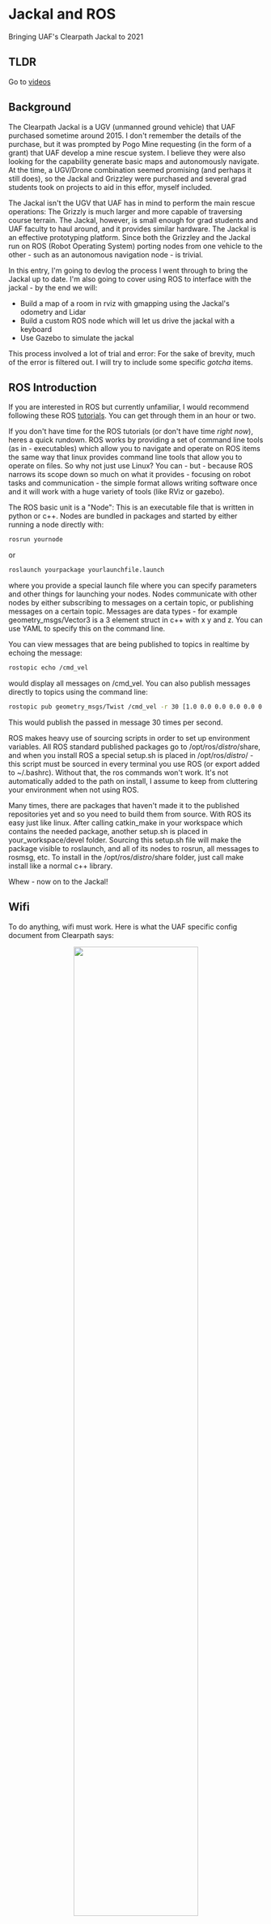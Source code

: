 <link rel="stylesheet" href="jackel_and_ros.css" type="text/css" media="all" href="URL" />

# Jackal and ROS

Bringing UAF's Clearpath Jackal to 2021

## TLDR

Go to [videos](#videos)

## Background

The Clearpath Jackal is a UGV (unmanned ground vehicle) that UAF purchased sometime around 2015. I don't remember the details of the purchase, but it was prompted by Pogo Mine requesting (in the form of a grant) that UAF develop a mine rescue system. I believe they were also looking for the capability generate basic maps and autonomously navigate. At the time, a UGV/Drone combination seemed promising (and perhaps it still does), so the Jackal and Grizzley were purchased and several grad students took on projects to aid in this effor, myself included.

The Jackal isn't the UGV that UAF has in mind to perform the main rescue operations: The Grizzly is much larger and more capable of traversing course terrain. The Jackal, however, is small enough for grad students and UAF faculty to haul around, and it provides similar hardware. The Jackal is an effective prototyping platform. Since both the Grizzley and the Jackal run on ROS (Robot Operating System) porting nodes from one vehicle to the other - such as an autonomous navigation node - is trivial.

In this entry, I'm going to devlog the process I went through to bring the Jackal up to date. I'm also going to cover using ROS to interface with the jackal - by the end we will:
- Build a map of a room in rviz with gmapping using the Jackal's odometry and Lidar
- Build a custom ROS node which will let us drive the jackal with a keyboard
- Use Gazebo to simulate the jackal

This process involved a lot of trial and error: For the sake of brevity, much of the error is filtered out. I will try to include some specific *gotcha* items.

## ROS Introduction

If you are interested in ROS but currently unfamiliar, I would recommend following these ROS [tutorials](http://wiki.ros.org/ROS/Tutorials). You can get through them in an hour or two.

If you don't have time for the ROS tutorials (or don't have time *right now*), heres a quick rundown. ROS works by providing a set of command line tools (as in - executables) which allow you to navigate and operate on ROS items the same way that linux provides command line tools that allow you to operate on files. So why not just use Linux? You can - but - because ROS narrows its scope down so much on what it provides - focusing on robot tasks and communication - the simple format allows writing software once and it will work with a huge variety of tools (like RViz or gazebo).

The ROS basic unit is a "Node": This is an executable file that is written in python or c++. Nodes are bundled in packages and started by either running a node directly with:
```bash
rosrun yournode
```
or
```bash
roslaunch yourpackage yourlaunchfile.launch
```
where you provide a special launch file where you can specify parameters and other things for launching your nodes. Nodes communicate with other nodes by either subscribing to messages on a certain topic, or publishing messages on a certain topic. Messages are data types - for example geometry_msgs/Vector3 is a 3 element struct in c++ with x y and z. You can use YAML to specify this on the command line.

You can view messages that are being published to topics in realtime by echoing the message:
```bash
rostopic echo /cmd_vel
```
would display all messages on /cmd_vel. You can also publish messages directly to topics using the command line:
```bash
rostopic pub geometry_msgs/Twist /cmd_vel -r 30 [1.0 0.0 0.0 0.0 0.0 0.0]
```
This would publish the passed in message 30 times per second.

ROS makes heavy use of sourcing scripts in order to set up environment variables. All ROS standard published packages go to /opt/ros/*distro*/share, and when you install ROS a special setup.sh is placed in /opt/ros/*distro*/ - this script must be sourced in every terminal you use ROS (or export added to ~/.bashrc). Without that, the ros commands won't work. It's not automatically added to the path on install, I assume to keep from cluttering your environment when not using ROS.

Many times, there are packages that haven't made it to the published repositories yet and so you need to build them from source. With ROS its easy just like linux. After calling catkin_make in your workspace which contains the needed package, another setup.sh is placed in your_workspace/devel folder. Sourcing this setup.sh file will make the package visible to roslaunch, and all of its nodes to rosrun, all messages to rosmsg, etc. To install in the /opt/ros/*distro*/share folder, just call make install like a normal c++ library.

Whew - now on to the Jackal!

## Wifi

To do anything, wifi must work. Here is what the UAF specific config document from Clearpath says:

<p align="center">
<img src="Pictures/screen1.png" width=70%/>
</p>

Unfortunately, non of this was correct accept the username and password for the router login - which by the way - is username: admin and password: clearpath (that threw me off for a bit). The base station was missing the battery - it is powered from a 24V molex connector that goes to an ethernet cable to provide PoE.

<p align="center">
<img src="Pictures/base_station.jpg" width=40%/>
</p>

The wifi router is the little "bullet" unit. I got it fired up by using the jackal battery. At some point in time a student uploaded OpenWRT firmware, and so all Clearpath settings were gone. After messing with the settings for a little bit on WRT, I decided to abandon the base station - its not required. The Jackal has the same wifi router - Ubiquiti Bullet M2. It is also powered by PoE cable, which works fine when the Jackal is on. It has a monster dipole antenna on it like the base station as well.

The router was broadcasting "Clearpath Base Station" SSID, but trying to connect would always fail (I tried every option on Mac/Linux/Windows). In order to reconfigure the router, I needed to connect via LAN port. Since it is PoE, I opened up the jackal and connected after the PoE was applied. You can see in the image where the power comes from - luckily I had a little ethernet female to female bullet.

<p align="center">
<img src="Pictures/jackal_wifi.jpg" width=70%/>
</p>

Once connected, I configured my computer to the same subnet. By ping I realized the IP was *192.168.1.10* and logged in. I switched the wireless mode from Wireless AP to Access Point, and moved it from Bridge mode to Router mode for it's LAN port. Setting it as Wireless AP instead of Bridge allowed me to change security from WEP to WPA2, which I thought would fix the login problem.

With all the new settings, it still would not allow logins from any device. I changed channel spacing (with certain channel widths the SSID will actually dissappear for most devices) and frequency assignment, and plethora of other settings and nothing would work. I downloaded the latest firmware, which since the device was end-dated wasn't *that* much newer, and installed. Still no luck. I could, however, switch to "Station" mode and connect to my home wifi if I set the spacing to 40 MHz and the frequency to auto.

Through forum crawling, I finally found the magic setting. It was a Ubiquiti special thing called "AirMax". Basically - it appends special packet headers which other Ubiquiti devices use to provide a bandwidth optimized wireless network. Of course the setting completely dissappears if you are in "Station" mode - so while I recognized that it must be that, I could not find how to turn it off. After going down the rabbits hole trying to mess with values that are loaded from a backup config file, I finally figured out the setting becomes visible once you put the router back in Wireless AP mode. So, put in wireless AP, turned off AirMax, voila - could now connect to the Jackal's access point.

With all of that, I put it back in bridged station mode and gave it a static IP address, along with the Jackal NIC it connects to. I then configured my home router to not hand out those IPs. The AP is necessary, eventually, but for now I need internet on the Jackal. I settled with the Jackal IP set to 192.168.1.11/24.

## ROS Indigo and Virtual Machine

With Wifi working, I SSHd into jackal and found Ubuntu 14.04 and ROS Indigo - which is what the Clearpath document specifies. The Jackal comes with a PS3 controller: on startup a ROS node is launched which searches for the PS3 controller file /dev/input/ which publishes geometry_msgs/Twist messages to the /cmd_vel topic. This node lives in a ROS package called jackal_description. On driving the jackal with the controller, I could see the messages being published. I was also able to publish geometry_msgs/Twist messages to the /cmd_vel topic from the ssh terminal and drive the jackal.

In order to drive the jackal from a remote desktop, or view sensor data with rviz, I needed to setup ROS over the network (Jackal runs Ubuntu server). To do this, I need the same ROS distrobution installed on my desktop, which means I also need the same Ubuntu version. I tried to install Ubuntu 14 on my desktop with no success as my hardware was too new (well - actually it worked. It just would not recognize my wifi or ethernet adaptor - which is a problem) so - I set up a virtual machine.

<p align="center">
<img src="Pictures/VM.png" width=70%/>
</p>

To setup the VM, I had to turn some virtualization option on in my BIOS (processor setting). I then created a virtual hard drive, and allocated resources for a virtual machine. To install Ubuntu 14.04, I used the same image that I used to install on my desktop and created a virtual flash drive. It took some fiddling, but I got it working:

<p align="center">
<img src="Pictures/VMScreen.png" width=70%/>
</p>

Running things through the VM was cumbersome for many reasons. I decided to upgrade the Jackal to Ubuntu 20.04 and ROS Noetic. This would give me access to the latest jackal gmapping packages and URDF files compatible with gazebo (these are all located in the newest jackal_description package). I was scared of breaking the Jackal (it was expensive), so I purchased a new hard drive.

## Update to Ubuntu 20.04 and ROS Noetic

I removed the old hard drive and installed the new one (1 TB flash drive). During the process, I lost one of the hard drive spacers, so I 3d printed a new one (on the right):

<p align="center">
<img src="Pictures/spacer.jpg" width=40%/>
</p>

Clearpath released a [ubuntu image for the jackal](https://packages.clearpathrobotics.com/stable/images/latest/noetic-focal/amd64/), so I was at least able to use that. Here is a pic of the process:A

<p align="center">
<img src="Pictures/update.jpg" width=40%/>
</p>

Once the jackal was updated, I had to get the PS3 controller working. Because of the end of [this page](https://www.clearpathrobotics.com/assets/guides/noetic/jackal/startup.html), I thought I needed to get sixad working and pair it with sixpair. I had to build it from source, since it was no longer on apt, and when I did it, like, kind of worked. It was wierd - it would say it was paired and the controller would go solid, but then it would unpair again.

Anyways, turns out linux can pair now out of the box which is why sixad is obsolete im assuming. I had to connect the controller with usb, open bluetoothclt pair mode, accept the pair, and then it was paired.

The next problem was getting the ROS node to source the correct file in /dev/input. The default for the node searches for /dev/input/ps4 file, and they have a udev rule in /dev/udev that detects and added /dev/input/js* files and creates a link to that file at /dev/input/ps4. The main problem is that the udev rule searches for a device string that is specific to PS4 when it is connected. I found the correct string for the PS3 controller using bluetoothctl, and made the udev rule as follows:

```bash
KERNEL=="js*", SUBSYSTEM=="input", ATTRS{name}=="Sony PLAYSTATION(R)3 Controller", MODE="0666", SYMLINK+="input/ps4"
```
With that I could see the rostopic echo for the playstation controller.

The PS3 and PS4 controllers have fast and slow enable buttons - one of these must be pressed in order to drive the jackal. The enable button codes for the PS4 don't exist on the PS3 controller, so the last thing I had to do was remap these codes to PS3 controller button codes. Once I did that, everything worked.

## Controlling Jackal from Desktop

For a ROS system, there can be only one machine running roscore. This machine is the "Master". In order for the remote machine (aka my desktop) to view or do anything with the master ROS nodes, the ROS_MASTER_URI environment variable on the remote machine must be set to the IP address or hostname of the machine running roscore on port 11311. If you use hostname, that hostname to IP address mapping should be added to /etc/hosts. Since its cumbersome to export this variable on every shell, my ~/.bashrc has these lines added to it:

```bash
source /opt/ros/noetic/setup.bash
export ROS_MASTER_URI=http://cpr-uaf01:11311
```
 
 and I have
 
 ```
 192.168.1.11    cpr-uaf01
 ```

in my /etc/hosts file on my desktop machine. In order for the jackal to accept any published messages from the desktop, it must have the desktop IP to host name mapping added to its /etc/hosts file. This is why I opted for static IP addresses.

With that, I was able to publish /geometry_msgs/Twist to the /cmd_vel topic and move the jackal around.

## Setup jackal_viz, jackal_navigation, and jackal_gazebo

Normally to install packages you use apt:

```bash
sudo apt install ros-noetic-jackal-viz
```

for example. There are almost no jackel packages available in the defaul apt repo however. The first thing I tried was to add a clearpath repository to the PPA list, but it kept failing with "No Release" error of some sort. I ended up downloading each of the needed packages directly from the git repos, running catkin_make, and sourcing their scripts. This worked great. However, I did end up finding a PPA that worked to get the latest jackal packages - this was from the ROS documentation pages:

```bash
wget https://packages.clearpathrobotics.com/public.key -O - | sudo apt-key add -
sudo sh -c 'echo "deb https://packages.clearpathrobotics.com/stable/ubuntu $(lsb_release -cs) main" > /etc/apt/sources.list.d/clearpath-latest.list'
sudo apt-get update
```

The last thing I needed to do to get everything working was to set some environment variables on the jackal before it starts ROS. In the jackal_description folder, under urdf/ there are some URDF files (robot descriptions). If you open up accessories.urdf.xacro, there are a nuch of code sections like this:

```xml
  <!--
    Add primary/secondary 2D lidar sensors.  By default these are SICK LMS1xx but can be >
    JACKAL_LASER_MODEL and JACKAL_LASER_SECONDARY_MODEL environment variables. Valid mode>
    - lms1xx (default) :: SICK LMS1xx
    - ust10            :: Hokuyo UST10
  -->
  <xacro:if value="$(optenv JACKAL_LASER 0)">
    <xacro:property name="lidar_model" value="$(optenv JACKAL_LASER_MODEL lms1xx)" />
    <xacro:if value="${lidar_model == 'lms1xx'}">
      <xacro:include filename="$(find jackal_description)/urdf/accessories/sick_lms1xx_mo>
      <xacro:sick_lms1xx_mount prefix="$(optenv JACKAL_LASER_MOUNT front)"
           parent_link="$(optenv JACKAL_LASER_MOUNT front)_mount"
           topic="$(optenv JACKAL_LASER_TOPIC front/scan)">
        <origin xyz="$(optenv JACKAL_LASER_OFFSET 0 0 0)"
                   rpy="$(optenv JACKAL_LASER_RPY 0 0 0)" />
      </xacro:sick_lms1xx_mount>
    </xacro:if>
```

I gathered up the optenv variable names for the sensors I wanted enabled, and put them in a config.sh file that is sourced on jackal_bringup before ROS starts:

```bash
#!/bin/sh
export JACKAL_LASER=1
export JACKAL_LASER_HOST=192.168.2.14
export JACKAL_NAVSAT=1
export JACKAL_BB2=1
```

This not only enabled the model files to show up in rviz, but it also added the sensor nodes to the default list of startup nodes when ROS is started on the jackal. Before that, I had to manually start the scanner and camera to get the data in rviz, for example. This also added the correct relationships for the sensors to the jackal's transform. Without that, the scanner data doesn't know where it should project the scan points from.

To start rviz with control and visual jackal feedback:

```bash
roslaunch jackal_viz view_robot.launch
```

<p align="center">
<img src="Pictures/jackal.jpg" width=70%/>
<img src="Pictures/rvizscreen.png" width=70%/>
</p>

To launch rviz in gmapping mode to build a map, first launch the navigation node on the jackal, and then launch jackal_viz with in gmapping mode:

```bash
roslaunch jackal_navigation gmapping_demo.launch
roslaunch jackal_viz view_robot.launch config:=gmapping
```

Finally, to simulate the jackal, you can launch gazebo. To do this, the master needs to be set to the machine running the simulation, and roscore started:

```bash
export ROS_MASTER_URI=http://localhost:11311
roscore
```

And now you can launch rviz in the same ways as before. You can launch it normally and just drive around (which will show up in Gazebo), or you can launch the jackal navigation node (remember, gazebo is simulating all of the jackal nodes) and then rviz in gmapping mode to watch it build a map of the gazebo environment.

## Driving the jackal from the keyboard

Last but not least, I made a node to drive the jackal with my keyboard. This is mostly for easy simulation - I didn't want to repair the PS3 controller to my desktop machine to simulate, and the GUI handles in rviz are terrible for driving the robot.

You can drive the jackal with wsad, and emergency stop is space bar. The arrow up shifts up, and arrow down shifts down - you don't have to shift in sequence though. Basically its more like steps I guess - when you start the node its at step zero so wsad keys do nothing, and you can step up to 10, where wsad keys are very fast.

To get input, I used glfw. The code is [here](https://github.com/dprandle/jackal_keyboard_control).

After building with catking_make (with the package in your workspace), you can source like any other package by sourcing the setup script in devel folder.

## Videos

### [Mapping My Living Room](https://youtu.be/iQgFbORgBkY)
### [Driving with keyboard to build map of gazebo world](https://youtu.be/DdhP3XU2Vvc)

## Useful links

[Clearpath Jackal Github Repo](https://github.com/jackal)

[Clearpath Jackal Page](https://www.clearpathrobotics.com/assets/guides/noetic/jackal/index.html#)

[Jackal Noetic Bringup](https://github.com/dinvincible98/Jackal_ROS_Noetic_Bringup)

[Jackal Melodic Bringup](https://github.com/robo-jordo/jackal_melodic_bringup)